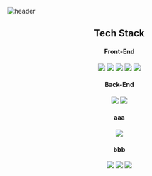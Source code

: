 ![header](https://capsule-render.vercel.app/api?type=slice&color=auto&height=300&section=header&text=soohyeon%20Kim%20&fontSize=90&animation=fadeIn)


<h2 align="center">Tech Stack</h2>

<div align="center">
  <h4>Front-End</h4>
<img src="https://img.shields.io/badge/JavaScript-F7DF1E?style=flat-square&logo=JavaScript&logoColor=white"/></a>   <!-- js -->
<img src="https://img.shields.io/badge/Vue.js-4FC08D?style=flat-square&logo=Vue.js&logoColor=white"/></a>           <!-- Vue.js -->
<img src="https://img.shields.io/badge/HTML-E34F26?style=flat-square&logo=HTML5&logoColor=white"/></a>              <!-- HTML -->
<img src="https://img.shields.io/badge/CSS-1572B6?style=flat-square&logo=CSS3&logoColor=white"/></a>                <!-- CSS -->
<img src="https://img.shields.io/badge/Thymeleaf-005F0F?style=flat-square&logo=Thymeleaf&logoColor=white"/></a>     <!-- Thymeleaf -->
</div>

<div align="center">
  <h4>Back-End</h4>
<img src="https://img.shields.io/badge/Java-007396?style=flat-square&logo=Java&logoColor=white"/></a>               <!-- java -->
<img src="https://img.shields.io/badge/Spring Boot-6DB33F?style=flat-square&logo=Spring Boot&logoColor=white"/></a> <!-- Spring Boot -->
</div>

<div align="center">
  <h4>aaa</h4>
<img src="https://img.shields.io/badge/MySQL-4479A1?style=flat-square&logo=MySQL&logoColor=white"/></a>             <!-- MySQL -->
</div>

<div align="center">
  <h4>bbb</h4>
<img src="https://img.shields.io/badge/Amazon AWS-232F3E?style=flat-square&logo=Amazon AWS&logoColor=white"/></a>   <!-- Amazon AWS -->
<img src="https://img.shields.io/badge/Amazon S3-569A31?style=flat-square&logo=Amazon S3&logoColor=white"/></a>     <!-- Amazon S3 -->
<img src="https://img.shields.io/badge/Heroku-430098?style=flat-square&logo=Heroku&logoColor=white"/></a>           <!-- Heroku -->
</div>

<!--
**bellnoona/bellnoona** is a ✨ _special_ ✨ repository because its `README.md` (this file) appears on your GitHub profile.

Here are some ideas to get you started:

- 🔭 I’m currently working on ...
- 🌱 I’m currently learning ...
- 👯 I’m looking to collaborate on ...
- 🤔 I’m looking for help with ...
- 💬 Ask me about ...
- 📫 How to reach me: ...
- 😄 Pronouns: ...
- ⚡ Fun fact: ...
-->
